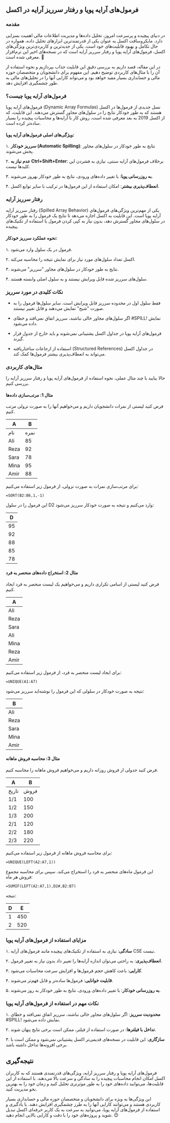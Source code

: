  
## فرمول‌های آرایه پویا و رفتار سرریز آرایه در اکسل

### مقدمه

در دنیای پیچیده و پرسرعت امروز، تحلیل داده‌ها و مدیریت اطلاعات مالی اهمیت بسزایی دارد. مایکروسافت اکسل به عنوان یکی از قدرتمندترین ابزارهای تحلیل داده، همواره در حال تکامل و بهبود قابلیت‌های خود است. یکی از جدیدترین و کاربردی‌ترین ویژگی‌های اکسل، فرمول‌های آرایه پویا و رفتار سرریز آرایه است که در نسخه‌های اخیر این نرم‌افزار معرفی شده است. 🚀

در این مقاله، قصد داریم به بررسی دقیق این قابلیت جذاب بپردازیم و نحوه استفاده از آن را با مثال‌های کاربردی توضیح دهیم. این مفهوم برای دانشجویان و متخصصان حوزه مالی و حسابداری بسیار مفید خواهد بود و می‌تواند کارایی آنها را در تحلیل‌های مالی به طور چشمگیری افزایش دهد.

### فرمول‌های آرایه پویا چیست؟

فرمول‌های آرایه پویا (Dynamic Array Formulas) نسل جدیدی از فرمول‌ها در اکسل هستند که به طور خودکار نتایج را در سلول‌های مجاور گسترش می‌دهند. این قابلیت، که از اکسل 2019 به بعد معرفی شده است، روش کار با آرایه‌ها و محاسبات پیچیده را بسیار ساده‌تر کرده است.

#### ویژگی‌های اصلی فرمول‌های آرایه پویا:

۱. **سرریز خودکار (Automatic Spilling)**: نتایج به طور خودکار در سلول‌های مجاور پخش می‌شوند.

۲. **عدم نیاز به Ctrl+Shift+Enter**: برخلاف فرمول‌های آرایه سنتی، نیازی به فشردن این کلیدها نیست.

۳. **به روزرسانی پویا**: با تغییر داده‌های ورودی، نتایج به طور خودکار بهروز می‌شوند.

۴. **انعطاف‌پذیری بیشتر**: امکان استفاده از این فرمول‌ها در ترکیب با سایر توابع اکسل.

### رفتار سرریز آرایه

رفتار سرریز آرایه (Spilled Array Behavior) یکی از مهم‌ترین ویژگی‌های فرمول‌های آرایه پویا است. این قابلیت به اکسل اجازه می‌دهد تا نتایج یک فرمول را به طور خودکار در سلول‌های مجاور گسترش دهد، بدون نیاز به کپی کردن فرمول یا استفاده از تکنیک‌های پیچیده.

#### نحوه عملکرد سرریز خودکار:

۱. فرمول در یک سلول وارد می‌شود.

۲. اکسل تعداد سلول‌های مورد نیاز برای نمایش نتیجه را محاسبه می‌کند.

۳. نتایج به طور خودکار در سلول‌های مجاور "سرریز" می‌شوند.

۴. سلول‌های سرریز شده قابل ویرایش نیستند و به سلول اصلی وابسته هستند.

### نکات کلیدی در مورد سرریز

- فقط سلول اول در محدوده سرریز قابل ویرایش است. سایر سلول‌ها فرمول را به صورت "شبح" نمایش می‌دهند و قابل تغییر نیستند.

- اگر سلول‌های مجاور خالی نباشند، سرریز اتفاق نمی‌افتد و خطای #SPILL! نمایش داده می‌شود.

- فرمول‌های آرایه پویا در جداول اکسل پشتیبانی نمی‌شوند و باید خارج از جدول قرار گیرند.

- استفاده از ارجاعات ساختاریافته (Structured References) در جداول اکسل می‌تواند به انعطاف‌پذیری بیشتر فرمول‌ها کمک کند.

### مثال‌های کاربردی

حالا بیایید با چند مثال عملی، نحوه استفاده از فرمول‌های آرایه پویا و رفتار سرریز آرایه را بررسی کنیم.

#### مثال 1: مرتب‌سازی داده‌ها

فرض کنید لیستی از نمرات دانشجویان داریم و می‌خواهیم آنها را به صورت نزولی مرتب کنیم.

| A | B |
|-------|------|
| نام | نمره |
| Ali | 85 |
| Reza | 92 |
| Sara | 78 |
| Mina | 95 |
| Amir | 88 |

برای مرتب‌سازی نمرات به صورت نزولی، از فرمول زیر استفاده می‌کنیم:

```excel
=SORT(B2:B6,1,-1)
```

این فرمول را در سلول D2 وارد می‌کنیم و نتیجه به صورت خودکار سرریز می‌شود:

| D |
|----|
| 95 |
| 92 |
| 88 |
| 85 |
| 78 |

#### مثال 2: استخراج داده‌های منحصر به فرد

فرض کنید لیستی از اسامی تکراری داریم و می‌خواهیم یک لیست منحصر به فرد ایجاد کنیم.

| A |
|--------|
| Ali |
| Reza |
| Sara |
| Ali |
| Mina |
| Reza |
| Amir |

برای ایجاد لیست منحصر به فرد، از فرمول زیر استفاده می‌کنیم:

```excel
=UNIQUE(A1:A7)
```

نتیجه به صورت خودکار در سلولی که این فرمول را نوشته‌اید سرریز می‌شود:

| B |
|--------|
| Ali |
| Reza |
| Sara |
| Mina |
| Amir |

#### مثال 3: محاسبه فروش ماهانه

فرض کنید جدولی از فروش روزانه داریم و می‌خواهیم فروش ماهانه را محاسبه کنیم.

| A | B |
|-------|-------|
| تاریخ | فروش |
| 1/1 | 100 |
| 1/2 | 150 |
| 1/3 | 200 |
| 2/1 | 120 |
| 2/2 | 180 |
| 2/3 | 220 |

برای محاسبه فروش ماهانه از فرمول زیر استفاده می‌کنیم:

```excel
=UNIQUE(LEFT(A2:A7,1))
```

این فرمول ماه‌های منحصر به فرد را استخراج می‌کند. سپس برای محاسبه مجموع فروش هر ماه:

```excel
=SUMIF(LEFT(A2:A7,1),D2#,B2:B7)
```

نتیجه:

| D   | E   |
| --- | --- |
| 1   | 450 |
| 2   | 520 |

### مزایای استفاده از فرمول‌های آرایه پویا

۱. **سادگی**: نیازی به استفاده از تکنیک‌های پیچیده مانند فرمول‌های آرایه CSE نیست.

۲. **انعطاف‌پذیری**: به راحتی می‌توان اندازه آرایه‌ها را تغییر داد بدون نیاز به تغییر فرمول.

۳. **کارایی**: باعث کاهش حجم فرمول‌ها و افزایش سرعت محاسبات می‌شود.

۴. **قابلیت خوانایی**: فرمول‌ها ساده‌تر و قابل فهم‌تر می‌شوند.

۵. **به روزرسانی خودکار**: با تغییر داده‌های ورودی، نتایج به طور خودکار به روز می‌شوند.

### نکات مهم در استفاده از فرمول‌های آرایه پویا

۱. **محدودیت سرریز**: اگر سلول‌های مجاور خالی نباشند، سرریز اتفاق نمی‌افتد و خطای #SPILL! نمایش داده می‌شود.

۲. **تداخل با فیلترها**: در صورت استفاده از فیلتر، ممکن است برخی نتایج پنهان شوند.

۳. **سازگاری**: این قابلیت در نسخه‌های قدیمی‌تر اکسل پشتیبانی نمی‌شود و ممکن است با برخی افزونه‌ها تداخل داشته باشد.

## نتیجه‌گیری

فرمول‌های آرایه پویا و رفتار سرریز آرایه، ویژگی‌های قدرتمندی هستند که به کاربران اکسل امکان انجام محاسبات پیچیده را به سادگی و سرعت بالا می‌دهند. با استفاده از این قابلیت‌ها، می‌توانید داده‌های خود را به طور موثرتری تحلیل کنید و زمان خود را به بهترین نحو مدیریت کنید.

این ویژگی‌ها به ویژه برای دانشجویان و متخصصان حوزه مالی و حسابداری بسیار کاربردی هستند و می‌توانند کارایی آنها را به طرز چشمگیری افزایش دهند. با یادگیری و استفاده از فرمول‌های آرایه پویا، می‌توانید به سرعت به یک کاربر حرفه‌ای اکسل تبدیل شوید و پروژه‌های خود را با دقت و کارایی بالایی انجام دهید. 😊

